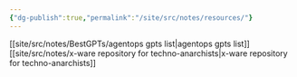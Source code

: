 ```yaml
---
{"dg-publish":true,"permalink":"/site/src/notes/resources/"}
---
```




[[site/src/notes/BestGPTs/agentops gpts list\|agentops gpts list]]
[[site/src/notes/x-ware repository for techno-anarchists\|x-ware repository for techno-anarchists]]
